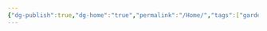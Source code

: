 ```yaml
---
{"dg-publish":true,"dg-home":"true","permalink":"/Home/","tags":["gardenEntry"],"dgPassFrontmatter":true}
---
```


